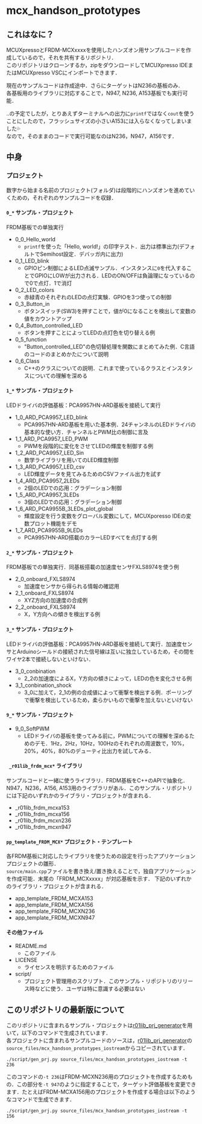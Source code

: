 # mcx_handson_prototypes

## これはなに？

MCUXpressoとFRDM-MCXxxxxを使用したハンズオン用サンプルコードを作成しているので，それを共有するリポジトリ．  
このリポジトリはクローンするか，zipをダウンロードしてMCUXpresso IDEまたはMCUXpresso VSCにインポートできます．  

現在のサンプルコードは作成途中．さらにターゲットはN236の基板のみ．  
各基板用のライブラリに対応することで，N947, N236, A153基板でも実行可能．  

..の予定でしたが，とりあえずターミナルへの出力に`printf`ではなく`cout`を使うことにしたので，フラッシュサイズの小さいA153には入らなくなってしまいました💦  
なので，そのままのコードで実行可能なのはN236，N947，A156です．  

## 中身
### プロジェクト
数字から始まる名前のプロジェクト(フォルダ)は段階的にハンズオンを進めていくための，それぞれのサンプルコードを収録． 

#### `0_*` サンプル・プロジェクト
FRDM基板での単独実行
- 0_0_Hello_world
    - `printf`を使った「Hello, world!」の印字テスト．出力は標準出力(デフォルトでSemihost設定．デバッガ内に出力)
- 0_1_LED_blink
	- GPIOピン制御によるLED点滅サンプル．インスタンスに`0`を代入することでGPIOにLOWが出力される．LEDのON/OFFは負論理になっているので0で点灯．1で消灯
- 0_2_LED_colors
	- 赤緑青のそれぞれのLEDの点灯実験．GPIOを3つ使っての制御
- 0_3_Button_in
	- ボタンスイッチ(SW3)を押すことで，値が0になることを検出して変数の値をカウントアップ
- 0_4_Button_controlled_LED
	- ボタンを押すことによってLEDの点灯色を切り替える例
- 0_5_function
	- "Button_controlled_LED"の色切替処理を関数にまとめてみた例．C言語のコードのまとめかたについて説明
- 0_6_Class
	- C++のクラスについての説明．これまで使っているクラスとインスタンスについての理解を深める

#### `1_*` サンプル・プロジェクト
LEDドライバの評価基板：PCA9957HN-ARD基板を接続して実行
- 1_0_ARD_PCA9957_LED_blink
	- PCA9957HN-ARD基板を用いた基本例．24チャンネルのLEDドライバの基本的な使い方．チャンネルとPWM比の制御に言及
- 1_1_ARD_PCA9957_LED_PWM
	- PWMを段階的に変化をさせてLEDの輝度を制御する例
- 1_2_ARD_PCA9957_LED_Sin
	- 数学ライブラリを用いてのLED輝度制御
- 1_3_ARD_PCA9957_LED_csv
	- LED輝度データを見てみるためのCSVファイル出力を試す
- 1_4_ARD_PCA9957_2LEDs
	- 2個のLEDでの応用：グラデーション制御
- 1_5_ARD_PCA9957_3LEDs
	- 3個のLEDでの応用：グラデーション制御
- 1_6_ARD_PCA9955B_3LEDs_plot_global
	- 輝度設定を行う変数をグローバル変数にして，MCUXporesso IDEの変数プロット機能をデモ
- 1_7_ARD_PCA9955B_9LEDs
	- PCA9957HN-ARD搭載のカラーLEDすべてを点灯する例

#### `2_*` サンプル・プロジェクト
FRDM基板での単独実行．同基板搭載の加速度センサFXLS8974を使う例
- 2_0_onboard_FXLS8974
	- 加速度センサから得られる情報の確認用
- 2_1_onboard_FXLS8974
	- XYZ方向の加速度の合成例
- 2_2_onboard_FXLS8974
	- X，Y方向への傾きを検出する例

#### `3_*` サンプル・プロジェクト
LEDドライバの評価基板：PCA9957HN-ARD基板を接続して実行．加速度センサとArduinoシールドの接続された信号線は互いに独立しているため，その間をワイヤ2本で接続しないといけない．
- 3_0_conbination
	- 2_2の加速度によるX，Y方向の傾きによって，LEDの色を変化させる例
- 3_1_conbination_shock
	- 3_0に加えて，2_1の例の合成値によって衝撃を検出する例．ポーリングで衝撃を検出しているため，柔らかいもので衝撃を加えないといけない

#### `9_*` サンプル・プロジェクト
- 9_0_SoftPWM
	- LEDドライバの基板を使ってみる前に，PWMについての理解を深めるためのデモ．1Hz，2Hz，10Hz，100Hzのそれぞれの周波数で，10%，20%，40%，80%のデューティ比出力を試してみる．


#### ` _r01lib_frdm_mcx*` ライブラリ 
サンプルコードと一緒に使うライブラリ．FRDM基板をC++のAPIで抽象化．N947，N236，A156, A153用のライブラリがあル．このサンプル・リポジトリには下記のいずれかのライブラリ・プロジェクトが含まれる．
- _r01lib_frdm_mcxa153
- _r01lib_frdm_mcxa156
- _r01lib_frdm_mcxn236
- _r01lib_frdm_mcxn947

#### `pp_template_FRDM_MCX*` プロジェクト・テンプレート
各FRDM基板に対応したライブラリを使うための設定を行ったアプリケーションプロジェクトの雛形．  
`source/main.cpp`ファイルを書き換え/置き換えることで，独自アプリケーションを作成可能．末尾の「FRDM_MCXxxxx」が対応基板を示す．  下記のいずれかのライブラリ・プロジェクトが含まれる．
- app_template_FRDM_MCXA153
- app_template_FRDM_MCXA156
- app_template_FRDM_MCXN236
- app_template_FRDM_MCXN947

#### その他ファイル
- README.md
	- このファイル
- LICENSE
	- ライセンスを明示するためのファイル
- script/
	- プロジェクト管理用のスクリプト．このサンプル・リポジトリのリリース時などに使う．ユーザは特に意識する必要はない

## このリポジトリの最新版について
このリポジトリに含まれるサンプル・プロジェクトは[r01lib_prj_generator](https://github.com/teddokano/r01lib_prj_generator)を用いて，以下のコマンドで生成されています．  
各プロジェクトに含まれるサンプルコードのソースは，[r01lib_prj_generator](https://github.com/teddokano/r01lib_prj_generator)の`source_files/mcx_handson_prototypes_iostream`からコピーされています．

```
./script/gen_prj.py source_files/mcx_handson_prototypes_iostream -t 236
```

このコマンドの`-t 236`はFRDM-MCXN236用のプロジェクトを作成するためもの．この部分を`-t 947`のように指定することで，ターゲット評価基板を変更できます．たとえばFRDM-MCXA156用のプロジェクトを作成する場合は以下のようなコマンドで生成できます．

```
./script/gen_prj.py source_files/mcx_handson_prototypes_iostream -t 156
```